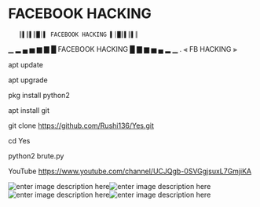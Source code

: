 # FACEBOOK HACKING

       ║▌║▌║█│▌ FACEBOOK HACKING ▌│█║▌║▌║

▁ ▂ ▄ ▅ ▆ ▇ █ FACEBOOK HACKING █ ▇ ▆ ▅ ▄ ▂ ▁
.
⫷ FB HACKING ⫸


apt update

apt upgrade

pkg install python2

apt install git


git clone https://github.com/Rushi136/Yes.git

cd Yes


python2 brute.py

YouTube   https://www.youtube.com/channel/UCJQgb-0SVGgjsuxL7GmjiKA

![enter image description here](https://i.stack.imgur.com/8AD9U.png)![enter image description here](https://i.stack.imgur.com/YH8pv.png)![enter image description here](https://i.stack.imgur.com/auLdY.png)![enter image description here](https://i.stack.imgur.com/tSMcY.png)

